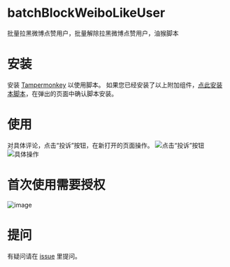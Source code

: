 # batchBlockWeiboLikeUser
批量拉黑微博点赞用户，批量解除拉黑微博点赞用户，油猴脚本

# 安装
安装 [Tampermonkey](https://www.tampermonkey.net/) 以使用脚本。
如果您已经安装了以上附加组件，[点此安装本脚本](https://cdn.jsdelivr.net/gh/comdotwww/batchBlockWeiboLikeUser@latest/batchBlockWeiboLikeUser.user.js)，在弹出的页面中确认脚本安装。

# 使用
对具体评论，点击“投诉”按钮，在新打开的页面操作。
![点击“投诉”按钮](https://github.com/user-attachments/assets/ec994373-221d-414b-bc75-3f7f4079cc83)
![具体操作](https://github.com/user-attachments/assets/c8cd384c-98aa-4f7d-bbc8-f4467ddac9a7)

# 首次使用需要授权
![image](https://github.com/user-attachments/assets/70b6c080-05df-437c-9ceb-296533a86e1c)


# 提问
有疑问请在 [issue](https://github.com/comdotwww/batchBlockWeiboLikeUser/issues) 里提问。
